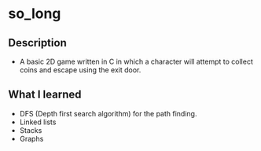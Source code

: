 # so_long

## Description
- A basic 2D game written in C in which a character will attempt to collect coins and escape using the exit door.

## What I learned
- DFS (Depth first search algorithm) for the path finding.
- Linked lists
- Stacks
- Graphs
